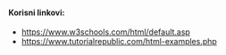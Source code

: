 #### Korisni linkovi:

* https://www.w3schools.com/html/default.asp
* https://www.tutorialrepublic.com/html-examples.php